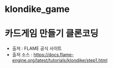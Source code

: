# klondike_game

# 카드게임 만들기 클론코딩
- 출저 :  FLAME 공식 사이트
- 출저 소스 : https://docs.flame-engine.org/latest/tutorials/klondike/step1.html
